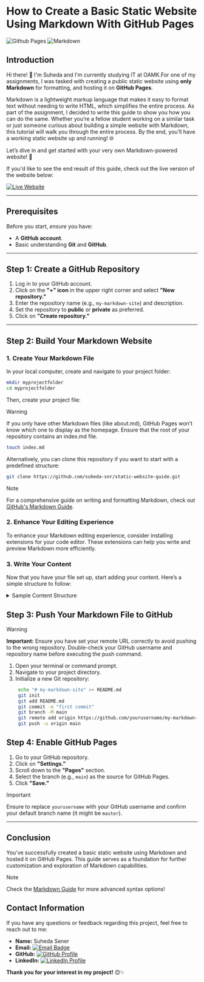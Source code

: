 # How to Create a Basic Static Website Using Markdown With GitHub Pages

![Github Pages](https://img.shields.io/badge/github%20pages-121013?style=for-the-badge&logo=github&logoColor=white)  ![Markdown](https://img.shields.io/badge/markdown-%23000000.svg?style=for-the-badge&logo=markdown&logoColor=white)

## Introduction


Hi there! 👋 I'm Suheda and I'm currently studying IT at OAMK.For one of my assignments, I was tasked with creating a public static website using __only Markdown__ for formatting, and hosting it on __GitHub Pages__.

Markdown is a lightweight markup language that makes it easy to format text without needing to write HTML, which simplifies the entire process. As part of the assignment, I decided to write this guide to show you how you can do the same. Whether you’re a fellow student working on a similar task or just someone curious about building a simple website with Markdown, this tutorial will walk you through the entire process. By the end, you’ll have a working static website up and running! 🌐

Let’s dive in and get started with your very own Markdown-powered website! 🚀

If you'd like to see the end result of this guide, check out the live version of the website below:

[![Live Website](https://img.shields.io/badge/Live%20Website-Up%20and%20Running-brightgreen)](https://suheda-snr.github.io/static-website-guide/)

---

## Prerequisites

Before you start, _ensure_ you have:

- A **GitHub account**.
- Basic understanding __Git__ and __GitHub__.

---

## Step 1: Create a GitHub Repository

1. Log in to your GitHub account.
2. Click on the **"+" icon** in the upper right corner and select **"New repository."**
3. Enter the repository name (e.g., `my-markdown-site`) and description.
4. Set the repository to **public** or **private** as preferred.
5. Click on **"Create repository."**

---

## Step 2:  Build Your Markdown Website

### 1. Create Your Markdown File

In your local computer, create and navigate to your project folder:

```bash
mkdir myprojectfolder
cd myprojectfolder
```

Then, create your project file:
> [!WARNING]
> If you only have other Markdown files (like about.md), GitHub Pages won’t know which one to display as the homepage. Ensure that the root of your repository contains an index.md file.

```bash
touch index.md
```
Alternatively, you can clone this repository if you want to start with a predefined structure:

```bash
git clone https://github.com/suheda-snr/static-website-guide.git
```

> [!NOTE]
> For a comprehensive guide on writing and formatting Markdown, check out  [GitHub's Markdown Guide](https://docs.github.com/en/get-started/writing-on-github/getting-started-with-writing-and-formatting-on-github/basic-writing-and-formatting-syntax). 

### 2. Enhance Your Editing Experience
To enhance your Markdown editing experience, consider installing extensions for your code editor. These extensions can help you write and preview Markdown more efficiently.


### 3. Write Your Content

Now that you have your file set up, start adding your content. Here’s a simple structure to follow:

<details>
<summary>Sample Content Structure</summary>

```markdown
# Welcome to My Markdown Site

This website is created using Markdown and hosted on GitHub Pages.

> [!TIP]
> Use headings to organize your content and improve readability.

> [!NOTE]
> To create a heading, add one to six # symbols before your heading text. The number of # you use will determine the hierarchy level and typeface size of the heading.

## Title 1
-Write your content here and style with markdown

### Ordered List Example
1. Nested List
    - 
    -
2. 
3. 

## Title 2 

### Unordered List Example 
You can make an unordered list by preceding one or more lines of text with -, *, or +.
-
*
+

### Subtitle 1
Some content

### Subtitle 2
Some content

### Some extra examples for Markdown features
- **Bold text**: Use `**double asterisks**` or `__double underscores__`.
- **Italic text**: Use `*single asterisk*` or `_single underscore_`.
- Alerts: To add an alert, use a special blockquote line specifying the alert type (TIP, NOTE, IMPORTANT, WARNING,CAUTION), followed by the alert information in a standard blockquote.
> [!TIP]
> your information
```
</details>

## Step 3: Push Your Markdown File to GitHub

> [!WARNING]
> **Important:** Ensure you have set your remote URL correctly to avoid pushing to the wrong repository. Double-check your GitHub username and repository name before executing the push command.

1. Open your terminal or command prompt.
2. Navigate to your project directory.
3. Initialize a new Git repository:
   ```bash
    echo "# my-markdown-site" >> README.md
    git init
    git add README.md
    git commit -m "first commit"
    git branch -M main
    git remote add origin https://github.com/yourusername/my-markdown-site.git
    git push -u origin main
   ```

## Step 4: Enable GitHub Pages

1. Go to your GitHub repository.
2. Click on **"Settings."**
3. Scroll down to the **"Pages"** section.
4. Select the branch (e.g., `main`) as the source for GitHub Pages.
5. Click **"Save."**

> [!IMPORTANT]
> Ensure to replace `yourusername` with your GitHub username and confirm your default branch name (it might be `master`).

---

## Conclusion

You’ve successfully created a basic static website using Markdown and hosted it on GitHub Pages. This guide serves as a foundation for further customization and exploration of Markdown capabilities.

> [!NOTE]
> Check the  [Markdown Guide](https://www.markdownguide.org/) for more advanced syntax options!


## Contact Information

If you have any questions or feedback regarding this project, feel free to reach out to me:

- **Name:** Suheda Sener
- **Email:** [![Email Badge](https://img.shields.io/badge/Email-suhedasyda@gmail.com-orange?style=flat&logo=gmail&logoColor=white)](mailto:suhedasyda@gmail.com)
- **GitHub:** [![GitHub Profile](https://img.shields.io/badge/-suheda--snr-181717?style=flat&logo=github&logoColor=white)](https://github.com/suheda-snr)
- **LinkedIn:** [![LinkedIn Profile](https://img.shields.io/badge/-SuhedaSener-blue?style=flat&logo=linkedin&logoColor=white)](https://www.linkedin.com/in/suheda-sener/)


**Thank you for your interest in my project!** 😊✨
